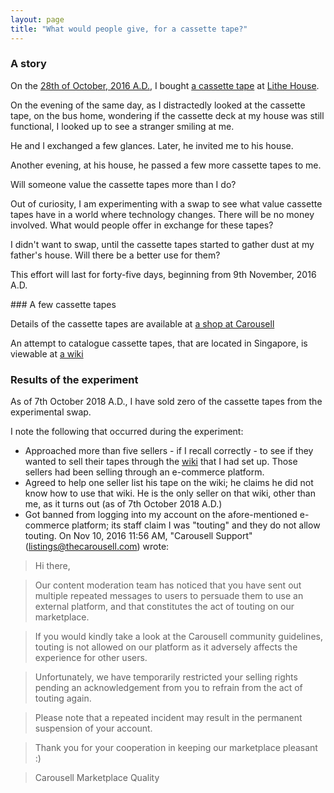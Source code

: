 ```yaml
---
layout: page
title: "What would people give, for a cassette tape?"
---
```

### A story


On the <a href="http://youtu.be/Boc7GZ86Qag">28th of October, 2016 A.D.</a>,
I bought <a href="http://litherecords.bandcamp.com/album/lithe001-qu-sub-shaman-ilm-split-ep">a cassette tape</a>
at <a href="http://www.facebook.com/litheparalogue">Lithe House</a>.

<p>
On the evening of the same day, as I distractedly looked at the cassette
tape, on the bus home, wondering if the cassette deck at my house was still
functional, I looked up to see a stranger smiling at me.
</p>
<p>
He and I exchanged a few glances. Later, he invited me to his house.
</p>
<p>
Another evening, at his house, he passed a few more cassette tapes to me.
</p>
<p>
Will someone value the cassette tapes more than I do?
</p>
<p>
Out of curiosity, I am experimenting with a swap to see what value cassette tapes
have in a world where technology changes. There will be no money involved.
What would people offer in exchange for these tapes?
</p>
<p>
I didn't want to swap, until the cassette tapes started to gather dust
at my father's house. Will there be a better use for them?
</p>
<p>
This effort will last for forty-five days, beginning from 9th November,
2016 A.D.
</p>
### A few cassette tapes
<p>
Details of the cassette tapes are available at
<a href="http://carousell.com/phtan90">a shop at Carousell</a>
</p>

<p>
An attempt to catalogue cassette tapes, that are located in Singapore,
is viewable at
<a href="http://en.sgtapes.shoutwiki.com/wiki/Main_Page">a wiki</a>
</p>

### Results of the experiment

As of 7th October 2018 A.D., I have sold zero of the cassette tapes from
the experimental swap.

I note the following that occurred during the experiment:

* Approached more than five sellers - if I recall correctly - to see if
they wanted to sell their tapes through the [wiki](http://en.sgtapes.shoutwiki.com/wiki/Main_Page) 
that I had set up. Those sellers had been selling through an e-commerce platform.
* Agreed to help one seller list his tape on the wiki; he claims he did not know how to use that wiki. He is the only seller on that wiki, other than me, as it turns out (as of 7th October 2018 A.D.)
* Got banned from logging into my account on the afore-mentioned e-commerce platform; its staff claim I was "touting" and they do not allow touting.
On Nov 10, 2016 11:56 AM, "Carousell Support" (listings@thecarousell.com) wrote:

> Hi there,

> Our content moderation team has noticed that you have sent out multiple repeated messages to users to persuade them to use an external platform, and that constitutes the act of touting on our marketplace. 

> If you would kindly take a look at the Carousell community guidelines, touting is not allowed on our platform as it adversely affects the experience for other users. 

> Unfortunately, we have temporarily restricted your selling rights pending an acknowledgement from you to refrain from the act of touting again. 

> Please note that a repeated incident may result in the permanent suspension of your account.

> Thank you for your cooperation in keeping our marketplace pleasant :)

> Carousell Marketplace Quality 
